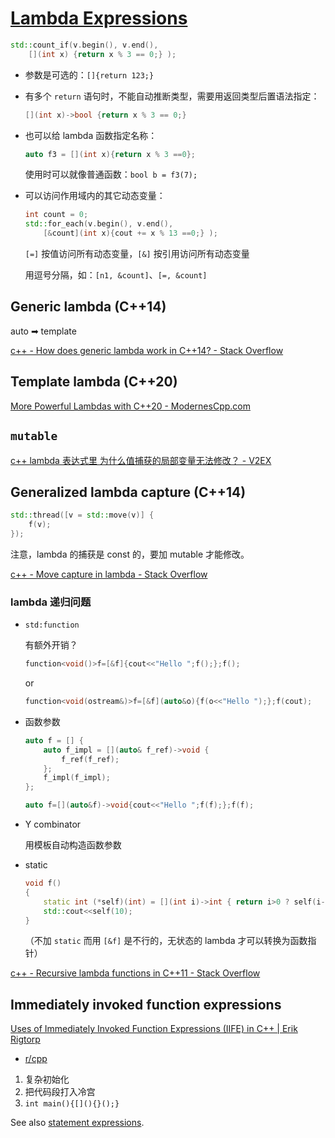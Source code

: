 # [Lambda Expressions](https://en.cppreference.com/w/cpp/language/lambda)
```cpp
std::count_if(v.begin(), v.end(),
    [](int x) {return x % 3 == 0;} );
```
- 参数是可选的：`[]{return 123;}`

- 有多个 `return` 语句时，不能自动推断类型，需要用返回类型后置语法指定：

  ```cpp
  [](int x)->bool {return x % 3 == 0;}
  ```

- 也可以给 lambda 函数指定名称：

  ```cpp
  auto f3 = [](int x){return x % 3 ==0};
  ```

  使用时可以就像普通函数：`bool b = f3(7);`

- 可以访问作用域内的其它动态变量：

  ```cpp
  int count = 0;
  std::for_each(v.begin(), v.end(),
      [&count](int x){cout += x % 13 ==0;} );
  ```

  `[=]` 按值访问所有动态变量，`[&]` 按引用访问所有动态变量

  用逗号分隔，如：`[n1, &count]`、`[=, &count]`

## Generic lambda (C++14)
auto ➡ template

[c++ - How does generic lambda work in C++14? - Stack Overflow](https://stackoverflow.com/questions/17233547/how-does-generic-lambda-work-in-c14)

## Template lambda (C++20)
[More Powerful Lambdas with C++20 - ModernesCpp.com](https://www.modernescpp.com/index.php/more-powerful-lambdas-with-c-20)

## `mutable`
[c++ lambda 表达式里 为什么值捕获的局部变量无法修改？ - V2EX](https://www.v2ex.com/t/838315)

## Generalized lambda capture (C++14)
```cpp
std::thread([v = std::move(v)] {
    f(v);
});
```
注意，lambda 的捕获是 const 的，要加 mutable 才能修改。

[c++ - Move capture in lambda - Stack Overflow](https://stackoverflow.com/questions/8640393/move-capture-in-lambda)

### lambda 递归问题
- `std:function`

  有额外开销？

  ```cpp
  function<void()>f=[&f]{cout<<"Hello ";f();};f();
  ```
  or
  ```cpp
  function<void(ostream&)>f=[&f](auto&o){f(o<<"Hello ");};f(cout);
  ```

- 函数参数

  ```cpp
  auto f = [] {
      auto f_impl = [](auto& f_ref)->void {
          f_ref(f_ref);
      };
      f_impl(f_impl);
  };
  ```
  ```cpp
  auto f=[](auto&f)->void{cout<<"Hello ";f(f);};f(f);
  ```

- Y combinator

  用模板自动构造函数参数

- static

  ```cpp
  void f()
  {
      static int (*self)(int) = [](int i)->int { return i>0 ? self(i-1)*i : 1; };
      std::cout<<self(10);
  }
  ```
  （不加 `static` 而用 `[&f]` 是不行的，无状态的 lambda 才可以转换为函数指针）

[c++ - Recursive lambda functions in C++11 - Stack Overflow](https://stackoverflow.com/questions/2067988/recursive-lambda-functions-in-c11)

## Immediately invoked function expressions
[Uses of Immediately Invoked Function Expressions (IIFE) in C++ | Erik Rigtorp](https://rigtorp.se/iife/)
- [r/cpp](https://www.reddit.com/r/cpp/comments/i290wo/uses_of_immediately_invoked_function_expressions/)

1. 复杂初始化
2. 把代码段打入冷宫
3. `int main(){[](){}();}`

See also [statement expressions](../Statements/README.md#statement-expressions).